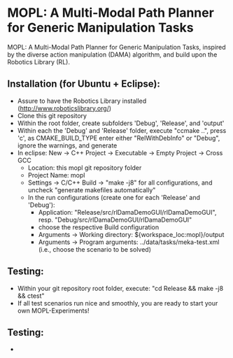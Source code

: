 MOPL: A Multi-Modal Path Planner for Generic Manipulation Tasks
==============

MOPL: A Multi-Modal Path Planner for Generic Manipulation Tasks, inspired by the diverse action manipulation (DAMA) algorithm, and build upon the Robotics Library (RL). 

Installation (for Ubuntu + Eclipse):
--------------
- Assure to have the Robotics Library installed (http://www.roboticslibrary.org/)
- Clone this git repository
- Within the root folder, create subfolders 'Debug', 'Release', and 'output'
- Within each the 'Debug' and 'Release' folder, execute "ccmake ..", press 'c', as CMAKE_BUILD_TYPE enter either "RelWithDebInfo" or "Debug", ignore the warnings, and generate
- In eclipse: New -> C++ Project -> Executable -> Empty Project -> Cross GCC
	- Location: this mopl git repository folder
	- Project Name: mopl
	- Settings -> C/C++ Build -> "make -j8" for all configurations, and uncheck "generate makefiles automatically"
	- In the run configurations (create one for each 'Release' and 'Debug'):
		- Application: "Release/src/rlDamaDemoGUI/rlDamaDemoGUI", resp. "Debug/src/rlDamaDemoGUI/rlDamaDemoGUI"
		- choose the respective Build configuration
		- Arguments -> Working directory: ${workspace_loc:mopl}/output
		- Arguments -> Program arguments: ../data/tasks/meka-test.xml (i.e., choose the scenario to be solved)

Testing:
--------------
- Within your git repository root folder, execute: "cd Release && make -j8 && ctest"
- If all test scenarios run nice and smoothly, you are ready to start your own MOPL-Experiments!

Testing:
--------------
- 
